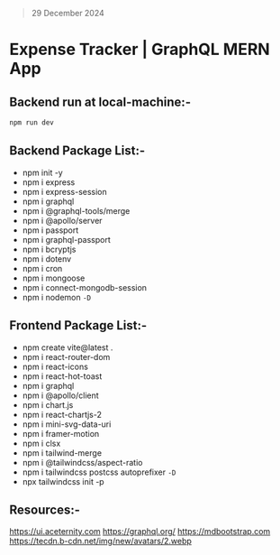 > 29 December 2024

# Expense Tracker | GraphQL MERN App

## Backend run at local-machine:-

```js
npm run dev
```

## Backend Package List:-

* npm init -y
* npm i express
* npm i express-session
* npm i graphql
* npm i @graphql-tools/merge
* npm i @apollo/server
* npm i passport
* npm i graphql-passport
* npm i bcryptjs
* npm i dotenv
* npm i cron
* npm i mongoose
* npm i connect-mongodb-session
* npm i nodemon `-D`

## Frontend Package List:-

* npm create vite@latest .
* npm i react-router-dom
* npm i react-icons
* npm i react-hot-toast
* npm i graphql
* npm i @apollo/client
* npm i chart.js
* npm i react-chartjs-2
* npm i mini-svg-data-uri
* npm i framer-motion
* npm i clsx
* npm i tailwind-merge
* npm i @tailwindcss/aspect-ratio
* npm i tailwindcss postcss autoprefixer `-D`
* npx tailwindcss init -p

## Resources:-

<https://ui.aceternity.com>
<https://graphql.org/>
<https://mdbootstrap.com>
<https://tecdn.b-cdn.net/img/new/avatars/2.webp>

